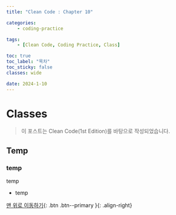 ```yaml
---
title: "Clean Code : Chapter 10"

categories:
    - coding-practice

tags:
    - [Clean Code, Coding Practice, Class]

toc: true
toc_label: "목차"
toc_sticky: false
classes: wide

date: 2024-1-10
---
```


# Classes	

> 이 포스트는 Clean Code(1st Edition)를 바탕으로 작성되었습니다.

## Temp

### temp
temp
- temp



[맨 위로 이동하기](#){: .btn .btn--primary }{: .align-right}
